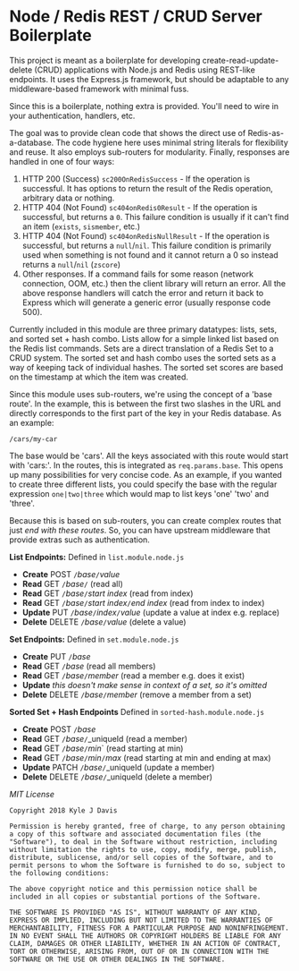 # Node / Redis REST / CRUD Server Boilerplate  

This project is meant as a boilerplate for developing create-read-update-delete (CRUD) applications with Node.js and Redis using REST-like endpoints. It uses the Express.js framework, but should be adaptable to any middleware-based framework with minimal fuss.

Since this is a boilerplate, nothing extra is provided. You'll need to wire in your authentication, handlers, etc. 

The goal was to provide clean code that shows the direct use of Redis-as-a-database. The code hygiene here uses minimal string literals for flexibility and reuse. It also employs sub-routers for modularity. Finally, responses are handled in one of four ways:

1. HTTP 200 (Success) `sc200OnRedisSuccess` - If the operation is successful. It has options to return the result of the Redis operation, arbitrary data or nothing.
2. HTTP 404 (Not Found) `sc404onRedis0Result` - If the operation is successful, but returns a `0`. This failure condition is usually if it can't find an item (`exists`, `sismember`, etc.)
3. HTTP 404 (Not Found) `sc404onRedisNullResult` - If the operation is successful, but returns a `null`/`nil`. This failure condition is primarily used when something is not found and it cannot return a 0 so instead returns a `null`/`nil` (`zscore`)
4. Other responses. If a command fails for some reason (network connection, OOM, etc.) then the client library will return an error. All the above response handlers will catch the error and return it back to Express which will generate a generic error (usually response code 500).

Currently included in this module are three primary datatypes: lists, sets, and sorted set + hash combo. Lists allow for a simple linked list based on the Redis list commands. Sets are a direct translation of a Redis Set to a CRUD system. The sorted set and hash combo uses the sorted sets as a way of keeping tack of individual hashes. The sorted set scores are based on the timestamp at which the item was created.

Since this module uses sub-routers, we're using the concept of a 'base route'. In the example, this is between the first two slashes in the URL and directly corresponds to the first part of the key in your Redis database. As an example:

```
/cars/my-car
```
The base would be 'cars'. All the keys associated with this route would start with 'cars:'. In the routes, this is integrated as `req.params.base`. This opens up many possibilities for very concise code. As an example, if you wanted to create three different lists, you could specify the base with the regular expression `one|two|three` which would map to list keys 'one' 'two' and 'three'. 

Because this is based on sub-routers, you can create complex routes that just _end with these routes_. So, you can have upstream middleware that provide extras such as authentication.

**List Endpoints:** Defined in `list.module.node.js`
* **Create** POST `/`_base_`/`_value_
* **Read** GET `/`_base_`/` (read all)
* **Read** GET `/`_base_`/`_start index_ (read from index)
* **Read** GET `/`_base_`/`_start index_`/`_end index_ (read from index to index)
* **Update** PUT `/`_base_`/`_index_`/`_value_ (update a value at index e.g. replace)
* **Delete** DELETE `/`_base_`/`_value_ (delete a value)

**Set Endpoints:** Defined in `set.module.node.js`
* **Create** PUT `/`_base_
* **Read** GET `/`_base_ (read all members)
* **Read** GET `/`_base_`/`_member_ (read a member e.g. does it exist)
* **Update** _this doesn't make sense in context of a set, so it's omitted_
* **Delete** DELETE `/`_base_`/`_member_ (remove a member from a set)

**Sorted Set + Hash Endpoints** Defined in `sorted-hash.module.node.js`
* **Create** POST `/`_base_
* **Read** GET `/`_base_`/`_uniqueId (read a member)
* **Read** GET `/`_base_`/`_min_` (read starting at min)
* **Read** GET `/`_base_`/`_min_`/`_max_ (read starting at min and ending at max)
* **Update** PATCH `/`_base_`/`_uniqueId (update a member)
* **Delete** DELETE `/`_base_`/`_uniqueId (delete a member)

*MIT License*

```
Copyright 2018 Kyle J Davis

Permission is hereby granted, free of charge, to any person obtaining a copy of this software and associated documentation files (the "Software"), to deal in the Software without restriction, including without limitation the rights to use, copy, modify, merge, publish, distribute, sublicense, and/or sell copies of the Software, and to permit persons to whom the Software is furnished to do so, subject to the following conditions:

The above copyright notice and this permission notice shall be included in all copies or substantial portions of the Software.

THE SOFTWARE IS PROVIDED "AS IS", WITHOUT WARRANTY OF ANY KIND, EXPRESS OR IMPLIED, INCLUDING BUT NOT LIMITED TO THE WARRANTIES OF MERCHANTABILITY, FITNESS FOR A PARTICULAR PURPOSE AND NONINFRINGEMENT. IN NO EVENT SHALL THE AUTHORS OR COPYRIGHT HOLDERS BE LIABLE FOR ANY CLAIM, DAMAGES OR OTHER LIABILITY, WHETHER IN AN ACTION OF CONTRACT, TORT OR OTHERWISE, ARISING FROM, OUT OF OR IN CONNECTION WITH THE SOFTWARE OR THE USE OR OTHER DEALINGS IN THE SOFTWARE.
```
